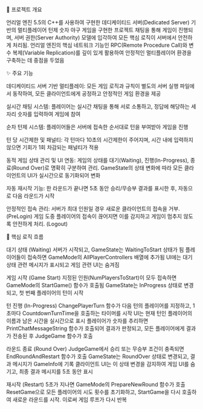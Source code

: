 📑 프로젝트 개요

언리얼 엔진 5.5의 C++를 사용하여 구현한 데디케이티드 서버(Dedicated Server) 기반의 멀티플레이어 턴제 숫자 야구 게임을 구현한 프로젝트
채팅을 통해 게임이 진행되며, 서버 권한(Server Authority) 모델에 입각하여 모든 핵심 로직이 서버에서 안전하게 처리됨. 언리얼 엔진의 핵심 네트워크 기능인 
RPC(Remote Procedure Call)와 변수 복제(Variable Replication)를 깊이 있게 활용하여 안정적인 멀티플레이어 환경을 구축하는 데 중점을 두었음

✨ 주요 기능

데디케이티드 서버 기반 멀티플레이: 
모든 게임 로직과 규칙이 별도의 서버 실행 파일에서 동작하여, 모든 클라이언트에게 공정하고 안정적인 게임 환경을 제공

실시간 채팅 시스템: 
플레이어는 실시간 채팅을 통해 서로 소통하고, 정답에 해당하는 세 자리 숫자를 입력하여 게임에 참여

순차 턴제 시스템: 
플레이어들은 서버에 접속한 순서대로 턴을 부여받아 게임을 진행

턴 당 시간제한 및 패널티: 
각 턴마다 10초의 시간제한이 주어지며, 시간 내에 입력하지 않으면 기회가 1회 차감되는 패널티가 적용

동적 게임 상태 관리 및 UI 연동: 
게임의 상태를 대기(Waiting), 진행(In-Progress), 종료(Round Over)로 명확히 구분하여 관리. GameState의 상태 변화에 따라 모든 클라이언트의 UI가 실시간으로 동기화되어 변화

자동 재시작 기능: 
한 라운드가 끝나면 5초 동안 승리/무승부 결과를 표시한 후, 자동으로 다음 라운드가 시작

안정적인 접속 관리: 
서버가 최대 인원일 경우 새로운 클라이언트의 접속을 거부. (PreLogin)
게임 도중 플레이어의 접속이 끊어지면 이를 감지하고 게임이 멈추지 않도록 안전하게 처리. (Logout)

🔄 핵심 로직 흐름

대기 상태 (Waiting)
서버가 시작되고, GameState는 WaitingToStart 상태가 됨
플레이어들이 접속하면 GameMode의 AllPlayerControllers 배열에 추가됨
UI에는 대기상태 관련 메시지가 표시되고 게임 관련 UI는 숨겨짐

게임 시작 (Game Start)
지정된 인원(NumPlayersToStart)이 모두 접속하면 GameMode의 StartGame() 함수가 호출됨
GameState는 InProgress 상태로 변경되고, 첫 번째 플레이어의 턴이 시작

턴 진행 (In-Progress)
ChangePlayerTurn 함수가 다음 턴의 플레이어를 지정하고, 1초마다 CountdownTurnTime을 호출하는 타이머를 시작
UI는 현재 턴인 플레이어의 이름과 남은 시간을 실시간으로 표시
플레이어가 숫자를 추리하면 PrintChatMessageString 함수가 호출되어 결과가 판정되고, 모든 플레이어에게 결과가 전송된 후 JudgeGame 함수가 호출

라운드 종료 (Round Over)
JudgeGame에서 승리 또는 무승부 조건이 충족되면 EndRoundAndRestart 함수가 호출
GameState는 RoundOver 상태로 변경되고, 결과 메시지가 GameInfo에 기록
클라이언트 UI는 이 상태 변경을 감지하여 게임 UI를 숨기고, 최종 결과 메시지를 5초 동안 표시

재시작 (Restart)
5초가 지나면 GameMode의 PrepareNewRound 함수가 호출
ResetGame으로 모든 플레이어의 시도 횟수를 초기화하고, StartGame을 다시 호출하여 새로운 라운드를 시작. 이로써 게임 루프가 다시 반복
